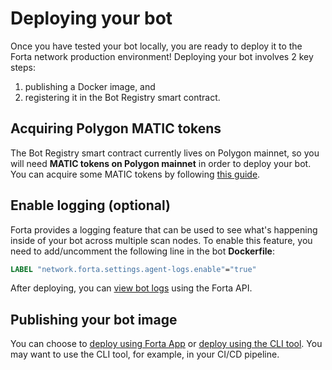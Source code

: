 # Deploying your bot

Once you have tested your bot locally, you are ready to deploy it to the Forta network production environment! Deploying your bot involves 2 key steps:

1. publishing a Docker image, and
2. registering it in the Bot Registry smart contract.

## Acquiring Polygon MATIC tokens

The Bot Registry smart contract currently lives on Polygon mainnet, so you will need **MATIC tokens on Polygon mainnet** in order to deploy your bot. You can acquire some MATIC tokens by following [this guide](matic.md).

## Enable logging (optional)

Forta provides a logging feature that can be used to see what's happening inside of your bot across multiple scan nodes. To enable this feature, you need to add/uncomment the following line in the bot **Dockerfile**:

```Dockerfile
LABEL "network.forta.settings.agent-logs.enable"="true"
```

After deploying, you can [view bot logs](maintaining.md#viewing-bot-logs) using the Forta API.

## Publishing your bot image

You can choose to [deploy using Forta App](deploying-app.md) or [deploy using the CLI tool](deploying-cli.md). You may want to use the CLI tool, for example, in your CI/CD pipeline.
